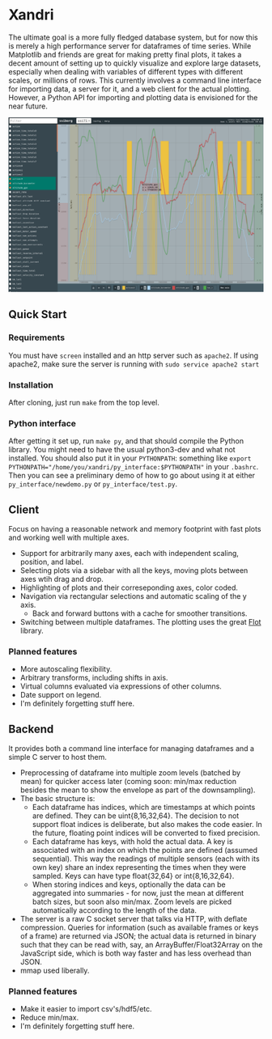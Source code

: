 # Xandri

The ultimate goal is a more fully fledged database system, but for now this is merely a high performance server for dataframes of time series. While Matplotlib and friends are great for making pretty final plots, it takes a decent amount of setting up to quickly visualize and explore large datasets, especially when dealing with variables of different types with different scales, or millions of rows. This currently involves a command line interface for importing data, a server for it, and a web client for the actual plotting. However, a Python API for importing and plotting data is envisioned for the near future.

<p align="center">
  <img src="docs/screenshot.png">
</p>

## Quick Start

### Requirements
You must have `screen` installed and an http server such as `apache2`. If using apache2, make sure the server is running with `sudo service apache2 start`

### Installation
After cloning, just run `make` from the top level. 

### Python interface
After getting it set up, run `make py`, and that should compile the Python library. You might need to have the usual python3-dev and what not installed. You should also put it in your `PYTHONPATH`: something like `export PYTHONPATH="/home/you/xandri/py_interface:$PYTHONPATH"` in your `.bashrc`. Then you can see a preliminary demo of how to go about using it at either `py_interface/newdemo.py` or `py_interface/test.py`.


## Client
Focus on having a reasonable network and memory footprint with fast plots and working well with multiple axes.
 - Support for arbitrarily many axes, each with independent scaling, position, and label.
 - Selecting plots via a sidebar with all the keys, moving plots between axes wtih drag and drop.
 - Highlighting of plots and their correseponding axes, color coded.
 - Navigation via rectangular selections and automatic scaling of the y axis.
    - Back and forward buttons with a cache for smoother transitions.
 - Switching between multiple dataframes.
The plotting uses the great [Flot](http://flotcharts.org/) library.

### Planned features
 - More autoscaling flexibility.
 - Arbitrary transforms, including shifts in axis.
 - Virtual columns evaluated via expressions of other columns.
 - Date support on legend.
 - I'm definitely forgetting stuff here.

## Backend
It provides both a command line interface for managing dataframes and a simple C server to host them.
 - Preprocessing of dataframe into multiple zoom levels (batched by mean) for quicker access later (coming soon: min/max reduction besides the mean to show the envelope as part of the downsampling).
 - The basic structure is:
    - Each dataframe has indices, which are timestamps at which points are defined. They can be uint{8,16,32,64}. The decision to not support float indices is deliberate, but also makes the code easier. In the future, floating point indices will be converted to fixed precision.
    - Each dataframe has keys, with hold the actual data. A key is associated with an index on which the points are defined (assumed sequential). This way the readings of multiple sensors (each with its own key) share an index representing the times when they were sampled. Keys can have type float{32,64} or int{8,16,32,64}. 
    - When storing indices and keys, optionally the data can be aggregated into summaries - for now, just the mean at different batch sizes, but soon also min/max. Zoom levels are picked automatically according to the length of the data.
 - The server is a raw C socket server that talks via HTTP, with deflate compression. Queries for information (such as available frames or keys of a frame) are returned via JSON; the actual data is returned in binary such that they can be read with, say, an ArrayBuffer/Float32Array on the JavaScript side, which is both way faster and has less overhead than JSON.
 - mmap used liberally.

### Planned features
 - Make it easier to import csv's/hdf5/etc.
 - Reduce min/max.
 - I'm definitely forgetting stuff here.


